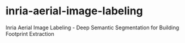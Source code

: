# inria-aerial-image-labeling
Inria Aerial Image Labeling - Deep Semantic Segmentation for Building Footprint Extraction
